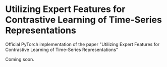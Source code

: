 # Utilizing Expert Features for Contrastive Learning of Time-Series Representations
Official PyTorch implementation of the paper "Utilizing Expert Features for Contrastive Learning of Time-Series Representations"

Coming soon.
